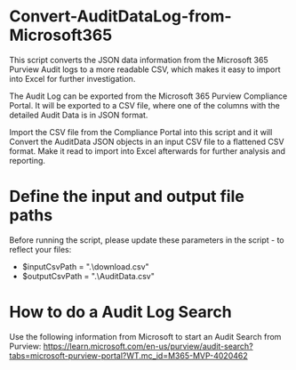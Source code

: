 # Convert-AuditDataLog-from-Microsoft365
This script converts the JSON data information from the Microsoft 365 Purview Audit logs to a more readable CSV, which makes it easy to import into Excel for further investigation.

The Audit Log can be exported from the Microsoft 365 Purview Compliance Portal. It will be exported to a CSV file, where one of the columns with the detailed Audit Data is in JSON format.

Import the CSV file from the Compliance Portal into this script and it will Convert the AuditData JSON objects in an input CSV file to a flattened CSV format.
Make it read to import into Excel afterwards for further analysis and reporting.


# Define the input and output file paths
Before running the script, please update these parameters in the script - to reflect your files:
- $inputCsvPath = ".\download.csv"
- $outputCsvPath = ".\AuditData.csv"

# How to do a Audit Log Search
Use the following information from Microsoft to start an Audit Search from Purview:
https://learn.microsoft.com/en-us/purview/audit-search?tabs=microsoft-purview-portal?WT.mc_id=M365-MVP-4020462
